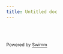 ```yaml
---
title: Untitled doc
---
```


```

```

&nbsp;

<SwmMeta version="3.0.0" repo-id="Z2l0aHViJTNBJTNBTGVhcm5pbmctUmVzb3VyY2VzJTNBJTNBam9uZXM1OA==" repo-name="Learning-Resources"><sup>Powered by [Swimm](https://app.swimm.io/)</sup></SwmMeta>
